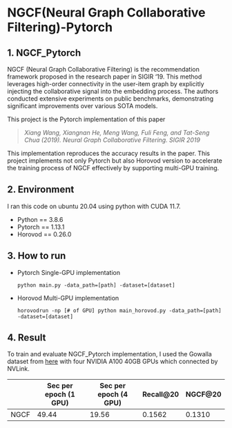 # NGCF(Neural Graph Collaborative Filtering)-Pytorch



## 1. NGCF_Pytorch

NGCF (Neural Graph Collaborative Filtering) is the recommendation framework proposed in the research paper in SIGIR ‘19. This method leverages high-order connectivity in the user-item graph by explicitly injecting  the collaborative signal into the embedding process. The authors conducted extensive experiments on public benchmarks, demonstrating significant improvements over various SOTA models.

This project is the Pytorch implementation of this paper

> *Xiang Wang, Xiangnan He, Meng Wang, Fuli Feng, and Tat-Seng Chua (2019). Neural Graph Collaborative Filtering. SIGIR 2019*

This implementation reproduces the accuracy results in the paper. This project implements not only Pytorch but also Horovod version to accelerate the training process of NGCF effectively by supporting multi-GPU training.



## 2. Environment

I ran this code on ubuntu 20.04 using python with CUDA 11.7. 

- Python == 3.8.6
- Pytorch == 1.13.1
- Horovod ==  0.26.0



## 3. How to run

- Pytorch Single-GPU implementation

  ```shell
  python main.py -data_path=[path] -dataset=[dataset]
  ```

- Horovod Multi-GPU implementation

  ```shell
  horovodrun -np [# of GPU] python main_horovod.py -data_path=[path] -dataset=[dataset]
  ```



## 4. Result

To train and evaluate NGCF_Pytorch implementation, I used the Gowalla dataset from [here](https://github.com/xiangwang1223/neural_graph_collaborative_filtering) with four NVIDIA A100 40GB GPUs which connected by NVLink.

|      | Sec per epoch (1 GPU) | Sec per epoch (4 GPU) | Recall@20 | NGCF@20 |
| :--- | --------------------- | --------------------- | --------- | ------- |
| NGCF | 49.44                 | 19.56                 | 0.1562    | 0.1310  |

